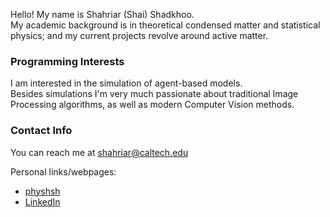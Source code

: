Hello! My name is Shahriar (Shai) Shadkhoo.\
My academic background is in theoretical condensed matter and statistical physics; and my current projects revolve around active matter.

### Programming Interests ###
I am interested in the simulation of agent-based models.\
Besides simulations I'm very much passionate about traditional Image Processing algorithms, as well as modern Computer Vision methods.

### Contact Info ###
You can reach me at shahriar@caltech.edu

Personal links/webpages:
  * [physhsh](https://www.physhsh.com)
  * [LinkedIn](https://www.linkedin.com/in/shahriar-shadkhoo/)
    
